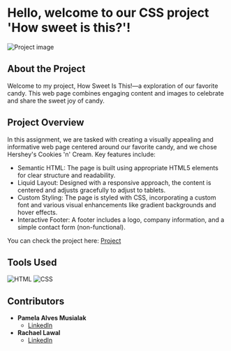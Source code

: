 # Hello, welcome to our CSS project 'How sweet is this?'!

![Project image](https://github.com/user-attachments/assets/2fee8d63-d2d2-4c60-b747-d915dbb64d79)


## About the Project
Welcome to my project, How Sweet Is This!—a exploration of our favorite candy. This web page combines engaging content and images to celebrate and share the sweet joy of candy.

## Project Overview
In this assignment, we are tasked with creating a visually appealing and informative web page centered around our favorite candy, and we chose Hershey's Cookies 'n' Cream. Key features include:

 - Semantic HTML: The page is built using appropriate HTML5 elements for clear structure and readability.
 - Liquid Layout: Designed with a responsive approach, the content is centered and adjusts gracefully to adjust to tablets.
 - Custom Styling: The page is styled with CSS, incorporating a custom font and various visual enhancements like gradient backgrounds and hover effects.
 - Interactive Footer: A footer includes a logo, company information, and a simple contact form (non-functional).

You can check the project here:
[Project](https://pamusialak.github.io/candy/)

## Tools Used
![HTML](https://img.shields.io/badge/-HTML5-E34F26?style=flat-square&logo=html5&logoColor=white)
![CSS](https://img.shields.io/badge/-CSS3-1572B6?style=flat-square&logo=css3)


## Contributors
- **Pamela Alves Musialak**
  - [LinkedIn](https://www.linkedin.com/in/pamusialak/)
- **Rachael Lawal**
  - [LinkedIn](https://www.linkedin.com/in/rachael-lawal/)
